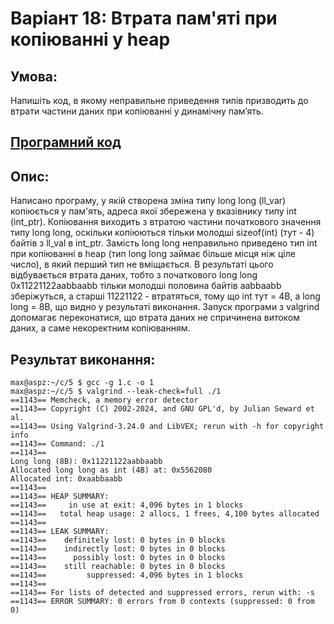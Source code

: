 # Варіант 18: Втрата пам'яті при копіюванні у heap

## Умова:

Напишіть код, в якому неправильне приведення типів призводить до втрати частини даних при копіюванні у динамічну пам’ять.

## [Програмний код](1.c)

## Опис:

Написано програму, у якій створена зміна типу long long (ll_var) копіюється у пам'ять, адреса якої збережена 
у вказівнику типу int (int_ptr). Копіювання виходить з втратою частини початкового значення типу long long, 
оскільки копіюються тільки молодші sizeof(int) (тут - 4) байтів з ll_val в int_ptr. Замість long long 
неправильно приведено тип int при копіюванні в heap (тип long long займає більше місця ніж ціле число), 
в який перший тип не вміщається. В результаті цього відбувається втрата даних, тобто з початкового long long 
0x11221122aabbaabb тільки молодші половина байтів aabbaabb зберіжуться, а старші 11221122 - 
втратяться, тому що int тут = 4B, а long long = 8B, що видно у результаті виконання. Запуск програми з valgrind 
допомагає переконатися, що втрата даних не спричинена витоком даних, а саме некоректним копіюванням.

## Результат виконання:

```
max@aspz:~/c/5 $ gcc -g 1.c -o 1
max@aspz:~/c/5 $ valgrind --leak-check=full ./1
==1143== Memcheck, a memory error detector
==1143== Copyright (C) 2002-2024, and GNU GPL'd, by Julian Seward et al.
==1143== Using Valgrind-3.24.0 and LibVEX; rerun with -h for copyright info
==1143== Command: ./1
==1143==
Long long (8B): 0x11221122aabbaabb
Allocated long long as int (4B) at: 0x5562080
Allocated int: 0xaabbaabb
==1143==
==1143== HEAP SUMMARY:
==1143==     in use at exit: 4,096 bytes in 1 blocks
==1143==   total heap usage: 2 allocs, 1 frees, 4,100 bytes allocated
==1143==
==1143== LEAK SUMMARY:
==1143==    definitely lost: 0 bytes in 0 blocks
==1143==    indirectly lost: 0 bytes in 0 blocks
==1143==      possibly lost: 0 bytes in 0 blocks
==1143==    still reachable: 0 bytes in 0 blocks
==1143==         suppressed: 4,096 bytes in 1 blocks
==1143==
==1143== For lists of detected and suppressed errors, rerun with: -s
==1143== ERROR SUMMARY: 0 errors from 0 contexts (suppressed: 0 from 0)
```
